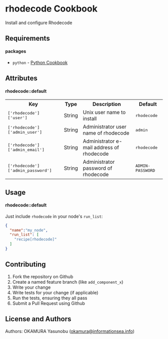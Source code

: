 rhodecode Cookbook
==================
Install and configure Rhodecode

Requirements
------------

#### packages
- `python` - [Python Cookbook](http://community.opscode.com/cookbooks/python)

Attributes
----------
#### rhodecode::default
<table>
  <tr>
    <th>Key</th>
    <th>Type</th>
    <th>Description</th>
    <th>Default</th>
  </tr>
  <tr>
    <td><tt>['rhodecode']['user']</tt></td>
    <td>String</td>
    <td>Unix user name to install</td>
    <td><tt>rhodecode</tt></td>
  </tr>
  <tr>
    <td><tt>['rhodecode']['admin_user']</tt></td>
    <td>String</td>
    <td>Administrator user name of rhodecode</td>
    <td><tt>admin</tt></td>
  </tr>
  <tr>
    <td><tt>['rhodecode']['admin_email']</tt></td>
    <td>String</td>
    <td>Administrator e-mail address of rhodecode</td>
    <td><tt>rhodecode</tt></td>
  </tr>
  <tr>
    <td><tt>['rhodecode']['admin_password']</tt></td>
    <td>String</td>
    <td>Administrator password of rhodecode</td>
    <td><tt>ADMIN-PASSWORD</tt></td>
  </tr>
</table>

Usage
-----
#### rhodecode::default
Just include `rhodecode` in your node's `run_list`:

```json
{
  "name":"my_node",
  "run_list": [
    "recipe[rhodecode]"
  ]
}
```

Contributing
------------
1. Fork the repository on Github
2. Create a named feature branch (like `add_component_x`)
3. Write your change
4. Write tests for your change (if applicable)
5. Run the tests, ensuring they all pass
6. Submit a Pull Request using Github

License and Authors
-------------------
Authors: OKAMURA Yasunobu (okamura@informationsea.info)
